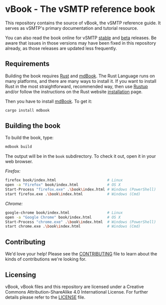 # vBook - The vSMTP reference book

This repository contains the source of vBook, the vSMTP reference guide.
It serves as vSMTP's primary documentation and tutorial resource.

You can also read the book online for vSMTP [stable] and [beta] releases.
Be aware that issues in those versions may have been fixed in this repository already, as those releases are updated less frequently.

[stable]: https://doc.vsmtp.rs/stable/book/
[beta]: https://doc.vsmtp.rs/beta/book/

## Requirements

Building the book requires [Rust] and [mdBook]. The Rust Language runs on many platforms, and there are many ways to install it. If you want to install Rust in the most straightforward, recommended way, then use [Rustup](https://github.com/rust-lang/rustup) and/or follow the instructions on the Rust website [installation](https://www.rust-lang.org/tools/install) page.

Then you have to install [mdBook]. To get it:

```sh
cargo install mdbook
```

[Rust]: https://github.com/rust-lang/rust
[mdBook]: https://github.com/rust-lang-nursery/mdBook

## Building the book

To build the book, type:

```sh
mdbook build
```

The output will be in the `book` subdirectory. To check it out, open it in
your web browser.

_Firefox:_

```sh
firefox book/index.html                       # Linux
open -a "Firefox" book/index.html             # OS X
Start-Process "firefox.exe" .\book\index.html # Windows (PowerShell)
start firefox.exe .\book\index.html           # Windows (Cmd)
```

_Chrome:_

```sh
google-chrome book/index.html                 # Linux
open -a "Google Chrome" book/index.html       # OS X
Start-Process "chrome.exe" .\book\index.html  # Windows (PowerShell)
start chrome.exe .\book\index.html            # Windows (Cmd)
```

## Contributing

We'd love your help! Please see the [CONTRIBUTING][contrib] file to learn about the
kinds of contributions we're looking for.

[contrib]: https://github.com/viridIT/vBook/blob/main/CONTRIBUTING.md

## Licensing

vBook, vBook files and this repository are licensed under a Creative Commons Attribution-ShareAlike 4.0 International License. For further details please refer to the [LICENSE][License] file.

[License]: https://github.com/viridIT/vBook/blob/main/LICENSE.md
